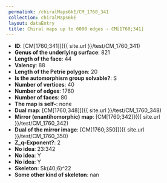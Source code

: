 ```yaml
--- 
 permalink: /chiralMaps6kE/CM_1760_341 
 collection: chiralMaps6kE
 layout: dataEntry
 title: Chiral maps up to 6000 edges - CM[1760;341]
---
```


- **ID**: [CM[1760;341]]({{ site.url }}/test/CM_1760_341)
- **Genus of the underlying surface**: 821
- **Length of the face**: 44
- **Valency**: 88
- **Length of the Petrie polygon**: 20
- **Is the automorphism group solvable?**: S
- **Number of vertices**: 40
- **Number of edges**: 1760
- **Number of faces**: 80
- **The map is self-**: none
- **Dual map**: [CM[1760;348]]({{ site.url }}/test/CM_1760_348)
- **Mirror (enantihomorphic) map**: [CM[1760;342]]({{ site.url }}/test/CM_1760_342)
- **Dual of the mirror image**: [CM[1760;350]]({{ site.url }}/test/CM_1760_350)
- **Z_q-Exponent?**: 2
- **No idea**:  23:342
- **No idea**: Y
- **No idea**: Y
- **Skeleton**: Sk(40;6)^22
- **Some other kind of skeleton**: nan

